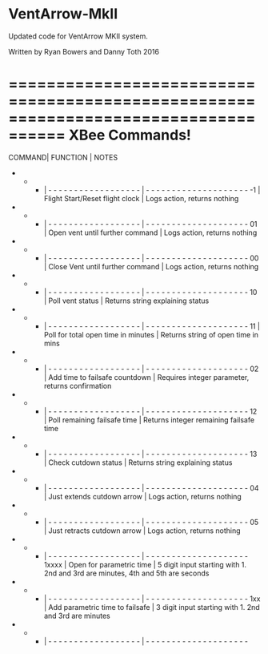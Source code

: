 # VentArrow-MkII

Updated code for VentArrow MKII system.  

Written by Ryan Bowers and Danny Toth 2016

====================================================================================
XBee Commands!
====================================================================================
COMMAND|              FUNCTION               | NOTES
- - -  | - - - - - - - - - - - - - - - - - - | - - - - - - - - - - - - - - - - - - - -
-1     | Flight Start/Reset flight clock     | Logs action, returns nothing
- - -  | - - - - - - - - - - - - - - - - - - | - - - - - - - - - - - - - - - - - - - -
01     | Open vent until further command     | Logs action, returns nothing
- - -  | - - - - - - - - - - - - - - - - - - | - - - - - - - - - - - - - - - - - - - -
00     | Close Vent until further command    | Logs action, returns nothing
- - -  | - - - - - - - - - - - - - - - - - - | - - - - - - - - - - - - - - - - - - - -
10     |            Poll vent status         | Returns string explaining status
- - -  | - - - - - - - - - - - - - - - - - - | - - - - - - - - - - - - - - - - - - - -
11     | Poll for total open time in minutes | Returns string of open time in mins
- - -  | - - - - - - - - - - - - - - - - - - | - - - - - - - - - - - - - - - - - - - -
02     |    Add time to failsafe countdown   | Requires integer parameter, returns confirmation
- - -  | - - - - - - - - - - - - - - - - - - | - - - - - - - - - - - - - - - - - - - -
12     |   Poll remaining failsafe time      | Returns integer remaining failsafe time
- - -  | - - - - - - - - - - - - - - - - - - | - - - - - - - - - - - - - - - - - - - -
13     |         Check cutdown status        | Returns string explaining status
- - -  | - - - - - - - - - - - - - - - - - - | - - - - - - - - - - - - - - - - - - - -
04     |  Just extends cutdown arrow         | Logs action, returns nothing
- - -  | - - - - - - - - - - - - - - - - - - | - - - - - - - - - - - - - - - - - - - -
05     | Just retracts cutdown arrow         | Logs action, returns nothing
- - -  | - - - - - - - - - - - - - - - - - - | - - - - - - - - - - - - - - - - - - - -
1xxxx  |     Open for parametric time        | 5 digit input starting with 1. 2nd and 3rd are minutes, 4th and 5th are seconds
- - -  | - - - - - - - - - - - - - - - - - - | - - - - - - - - - - - - - - - - - - - -
1xx    | Add parametric time to failsafe     | 3 digit input starting with 1. 2nd and 3rd are minutes
- - -  | - - - - - - - - - - - - - - - - - - | - - - - - - - - - - - - - - - - - - - -



